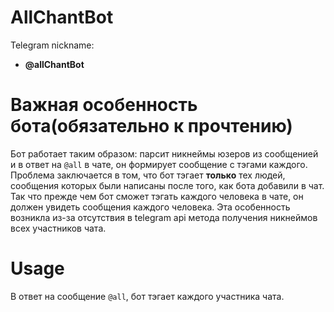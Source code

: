 # AllChantBot
Telegram nickname: 
  * <b>@allChantBot</b>

# Важная особенность бота(обязательно к прочтению)
Бот работает таким образом: парсит никнеймы юзеров из сообщенией и в ответ на `@all` в чате, он формирует сообщение с тэгами каждого. Проблема заключается в том, что бот тэгает <b>только</b> тех людей, сообщения которых были написаны после того, как бота добавили в чат. Так что прежде чем бот сможет тэгать каждого человека в чате, он должен увидеть сообщения каждого человека. Эта особенность возникла из-за отсутствия в telegram api метода получения никнеймов всех участников чата.

# Usage
В ответ на сообщение `@all`, бот тэгает каждого участника чата.
